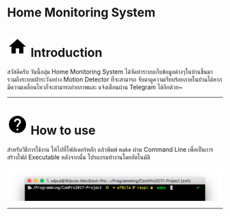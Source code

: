 # Home Monitoring System

# ![](/Resources/Home.png) Introduction
สวัสดีครับ วันนี้กลุ่ม Home Monitoring System ได้จัดทำระบบเก็บข้อมูลต่างๆในบ้านขึ้นมา รวมถึงระบบเฝ้าระวังอย่าง Motion Detector ที่จะสามารถ จับตาดูความเรียบร้อยภายในบ้านได้หากมีความเคลื่อนไหวก็จะสามารถถ่ายภาพและ แจ้งเตือนผ่าน Telegram ได้อีกด้วย~

---

# ![](/Resources/Help.png) How to use
สำหรับวิธีการใช้งาน ให้ไปที่โฟล์เดอร์หลัก แล้วพิมพ์ `make` ผ่าน Command Line เพื่อเป็นการ สร้างไฟล์ Executable หลังจากนั้น โปรแกรมทำงานโดยอัตโนมัติ

![](/Resources/First_time_loadup.png)

---